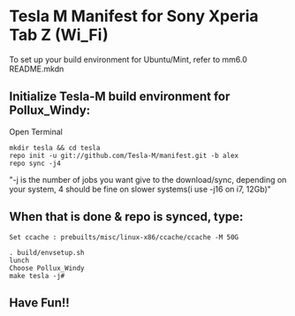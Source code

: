 Tesla M Manifest for Sony Xperia Tab Z (Wi_Fi)    
==============================================

To set up your build environment for Ubuntu/Mint, refer to mm6.0 README.mkdn

Initialize Tesla-M build environment for Pollux_Windy:
------------------------------------------------------

Open Terminal
```
mkdir tesla && cd tesla
repo init -u git://github.com/Tesla-M/manifest.git -b alex
repo sync -j4 
```
"-j is the number of jobs you want give to the download/sync, depending on your system, 4 should be fine on slower systems(i use -j16 on i7, 12Gb)"

When that is done & repo is synced, type:
-----------------------------------------
```
Set ccache : prebuilts/misc/linux-x86/ccache/ccache -M 50G
```
```
. build/envsetup.sh
lunch
Choose Pollux_Windy
make tesla -j#
```
Have Fun!!
----------
